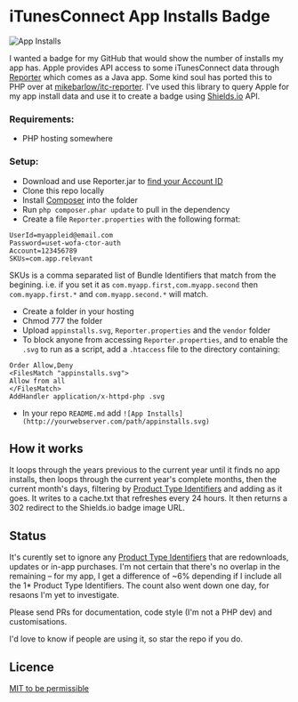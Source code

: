 # iTunesConnect App Installs Badge

![App Installs](http://sortons.ie/events/github/appinstalls/appinstalls.svg)
 
I wanted a badge for my GitHub that would show the number of installs my app has. Apple provides API access to some iTunesConnect data through [Reporter](https://help.apple.com/itc/appsreporterguide/#/itcbe21ac7db) which comes as a Java app. Some kind soul has ported this to PHP over at [mikebarlow/itc-reporter](https://github.com/mikebarlow/itc-reporter). I've used this library to query Apple for my app install data and use it to create a badge using [Shields.io](http://shields.io/) API. 

### Requirements: 

* PHP hosting somewhere

### Setup:

* Download and use Reporter.jar to [find your Account ID](https://help.apple.com/itc/appsreporterguide/#/itcccef1d795)
* Clone this repo locally
* Install [Composer](https://getcomposer.org/download/) into the folder
* Run `php composer.phar update` to pull in the dependency
* Create a file `Reporter.properties` with the following format:

```
UserId=myappleid@email.com
Password=uset-wofa-ctor-auth
Account=123456789
SKUs=com.app.relevant
```

SKUs is a comma separated list of Bundle Identifiers that match from the begining. i.e. if you set it as `com.myapp.first,com.myapp.second` then `com.myapp.first.*` and `com.myapp.second.*` will match.

* Create a folder in your hosting
* Chmod 777 the folder
* Upload `appinstalls.svg`, `Reporter.properties` and the `vendor` folder
* To block anyone from accessing `Reporter.properties`, and to enable the `.svg` to run as a script, add a `.htaccess` file to the directory  containing:

```
Order Allow,Deny
<FilesMatch "appinstalls.svg">
Allow from all
</FilesMatch>
AddHandler application/x-httpd-php .svg
```

* In your repo `README.md` add `![App Installs](http://yourwebserver.com/path/appinstalls.svg)`

## How it works

It loops through the years previous to the current year until it finds no app installs, then loops through the current year's complete months, then the current month's days, filtering by [Product Type Identifiers](http://help.apple.com/itc/appssalesandtrends/#/itc2c006e6ff) and adding as it goes. It writes to a cache.txt that refreshes every 24 hours. It then returns a 302 redirect to the Shields.io badge image URL.

## Status

It's curently set to ignore any [Product Type Identifiers](http://help.apple.com/itc/appssalesandtrends/#/itc2c006e6ff) that are redownloads, updates or in-app purchases. I'm not certain that there's no overlap in the remaining – for my app, I get a difference of ~6% depending if I include all the 1* Product Type Identifiers. The count also went down one day, for resaons I'm yet to investigate.

Please send PRs for documentation, code style (I'm not a PHP dev) and customisations.

I'd love to know if people are using it, so star the repo if you do.

## Licence

[MIT to be permissible](https://github.com/BrianHenryIE/iTunesConnect-App-Installs-Badge/blob/master/LICENCE)	
